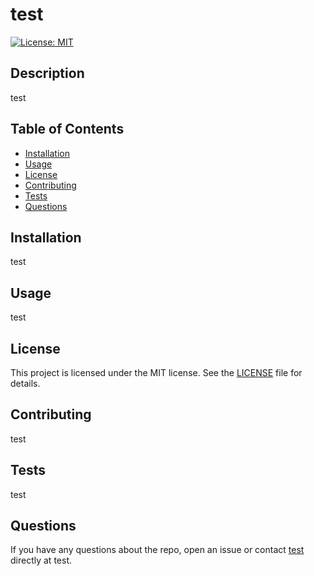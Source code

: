 # test

[![License: MIT](https://img.shields.io/badge/License-MIT-yellow.svg)](https://opensource.org/licenses/MIT)

## Description

test

## Table of Contents

* [Installation](#installation)
* [Usage](#usage)
* [License](#license)
* [Contributing](#contributing)
* [Tests](#tests)
* [Questions](#questions)

## Installation

test

## Usage

test


## License

This project is licensed under the MIT license. See the [LICENSE](LICENSE) file for details.


## Contributing

test

## Tests

test

## Questions

If you have any questions about the repo, open an issue or contact [test](https://github.com/test) directly at test.

